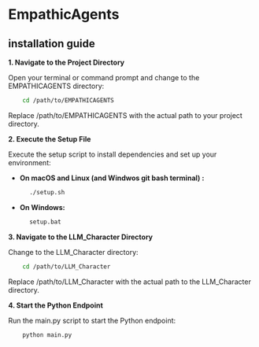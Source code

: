 # EmpathicAgents

## installation guide

**1. Navigate to the Project Directory**

Open your terminal or command prompt and change to the EMPATHICAGENTS directory:
```bash
    cd /path/to/EMPATHICAGENTS
```
Replace /path/to/EMPATHICAGENTS with the actual path to your project directory.

**2. Execute the Setup File**

Execute the setup script to install dependencies and set up your environment:

- **On macOS and Linux (and Windwos git bash terminal) :**
```bash
      ./setup.sh
```
- **On Windows:**
```sh
      setup.bat
```
**3. Navigate to the LLM_Character Directory**

Change to the LLM_Character directory:
```bash
    cd /path/to/LLM_Character
```
Replace /path/to/LLM_Character with the actual path to the LLM_Character directory.

**4. Start the Python Endpoint**

Run the main.py script to start the Python endpoint:
```bash
    python main.py
```